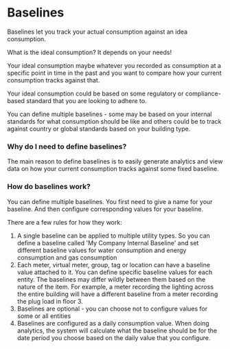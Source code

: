 # Baselines

Baselines let you track your actual consumption against an idea consumption.

What is the ideal consumption? It depends on your needs!

Your ideal consumption maybe whatever you recorded as consumption at a specific point in time in the past and you want to compare how your current consumption tracks against that.

Your ideal consumption could be based on some regulatory or compliance-based standard that you are looking to adhere to.

You can define multiple baselines  - some may be based on your internal standards for what consumption should be like and others could be to track against country or global standards based on your building type.



### Why do I need to define baselines?

The main reason to define baselines is to easily generate analytics and view data on how your current consumption tracks against some fixed baseline.



### How do baselines work?

You can define multiple baselines. You first need to give a name for your baseline. And then configure corresponding values for your baseline.

There are a few rules for how they work:

1. A single baseline can be applied to multiple utility types. So you can define a baseline called 'My Company Internal Baseline' and set different baseline values for water consumption and energy consumption and gas consumption
2. Each meter, virtual meter, group, tag or location can have a baseline value attached to it. You can define specific baseline values for each entity. The baselines may differ wildly between them based on the nature of the item. For example, a meter recording the lighting across the entire building will have a different baseline from a meter recording the plug load in floor 3.
3. Baselines are optional - you can choose not to configure values for some or all entities
4. Baselines are configured as a daily consumption value. When doing analytics, the system will calculate what the baseline should be for the date period you choose based on the daily value that you configure.



